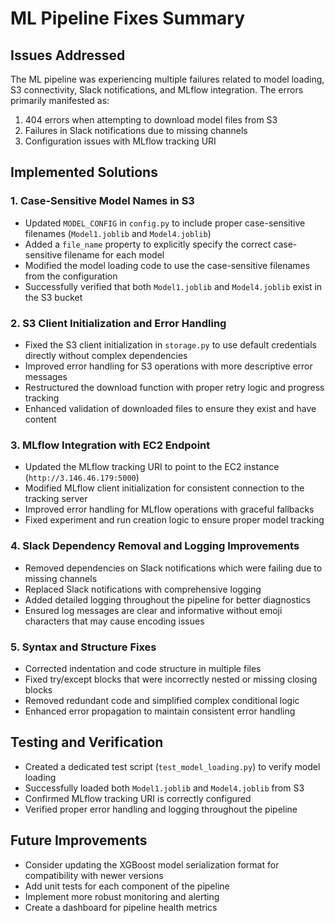 # ML Pipeline Fixes Summary

## Issues Addressed
The ML pipeline was experiencing multiple failures related to model loading, S3 connectivity, Slack notifications, and MLflow integration. The errors primarily manifested as:

1. 404 errors when attempting to download model files from S3
2. Failures in Slack notifications due to missing channels
3. Configuration issues with MLflow tracking URI

## Implemented Solutions

### 1. Case-Sensitive Model Names in S3
- Updated `MODEL_CONFIG` in `config.py` to include proper case-sensitive filenames (`Model1.joblib` and `Model4.joblib`)
- Added a `file_name` property to explicitly specify the correct case-sensitive filename for each model
- Modified the model loading code to use the case-sensitive filenames from the configuration
- Successfully verified that both `Model1.joblib` and `Model4.joblib` exist in the S3 bucket

### 2. S3 Client Initialization and Error Handling
- Fixed the S3 client initialization in `storage.py` to use default credentials directly without complex dependencies
- Improved error handling for S3 operations with more descriptive error messages
- Restructured the download function with proper retry logic and progress tracking
- Enhanced validation of downloaded files to ensure they exist and have content

### 3. MLflow Integration with EC2 Endpoint
- Updated the MLflow tracking URI to point to the EC2 instance (`http://3.146.46.179:5000`)
- Modified MLflow client initialization for consistent connection to the tracking server
- Improved error handling for MLflow operations with graceful fallbacks
- Fixed experiment and run creation logic to ensure proper model tracking

### 4. Slack Dependency Removal and Logging Improvements
- Removed dependencies on Slack notifications which were failing due to missing channels
- Replaced Slack notifications with comprehensive logging
- Added detailed logging throughout the pipeline for better diagnostics
- Ensured log messages are clear and informative without emoji characters that may cause encoding issues

### 5. Syntax and Structure Fixes
- Corrected indentation and code structure in multiple files
- Fixed try/except blocks that were incorrectly nested or missing closing blocks
- Removed redundant code and simplified complex conditional logic
- Enhanced error propagation to maintain consistent error handling

## Testing and Verification
- Created a dedicated test script (`test_model_loading.py`) to verify model loading
- Successfully loaded both `Model1.joblib` and `Model4.joblib` from S3
- Confirmed MLflow tracking URI is correctly configured
- Verified proper error handling and logging throughout the pipeline

## Future Improvements
- Consider updating the XGBoost model serialization format for compatibility with newer versions
- Add unit tests for each component of the pipeline
- Implement more robust monitoring and alerting
- Create a dashboard for pipeline health metrics

